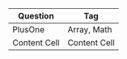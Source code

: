 | Question  | Tag |
| ------------- | ------------- |
| PlusOne  | Array, Math  |
| Content Cell  | Content Cell  |
